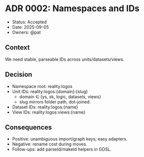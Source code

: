 # ADR 0002: Namespaces and IDs

- Status: Accepted
- Date: 2025-09-05
- Owners: @pat

## Context
We need stable, parseable IDs across units/datasets/views.

## Decision
- Namespace root: reality:logos
- Unit IDs: reality:logos:{domain}:{slug}
  - domain ∈ {ys, sk, logic, datasets, views}
  - slug mirrors folder path, dot-joined.
- Dataset IDs: reality:logos:{name}
- View IDs: reality:logos:views:{name}

## Consequences
- Positive: unambiguous import/graph keys; easy adapters.
- Negative: rename cost during moves.
- Follow-ups: add parseId/makeId helpers in GDSL.